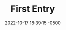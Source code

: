 ---
layout: post
title:  "First Entry"
date:   2022-10-17 18:39:15 -0500
categories: jekyll update
---